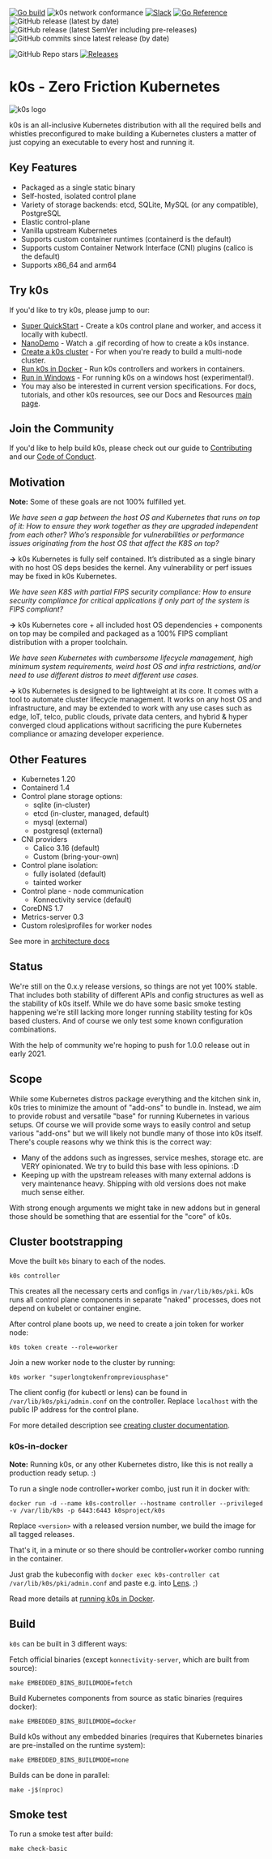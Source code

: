 [![Go build](https://github.com/k0sproject/k0s/actions/workflows/go.yml/badge.svg?branch=main)](https://github.com/k0sproject/k0s/actions/workflows/go.yml?query=branch%3Amain)
![k0s network conformance](https://github.com/k0sproject/k0s/workflows/k0s%20Check%20Network/badge.svg)
[![Slack](https://img.shields.io/badge/join%20slack-%23k0s-4A154B.svg)](https://join.slack.com/t/k8slens/shared_invite/enQtOTc5NjAyNjYyOTk4LWU1NDQ0ZGFkOWJkNTRhYTc2YjVmZDdkM2FkNGM5MjhiYTRhMDU2NDQ1MzIyMDA4ZGZlNmExOTc0N2JmY2M3ZGI)
[![Go Reference](https://img.shields.io/badge/code%20reference-go.dev-bc42f5.svg)](https://pkg.go.dev/github.com/k0sproject/k0s)
![GitHub release (latest by date)](https://img.shields.io/github/v/release/k0sproject/k0s?label=latest%20stable) ![GitHub release (latest SemVer including pre-releases)](https://img.shields.io/github/v/release/k0sproject/k0s?include_prereleases&label=latest-release%20%28including+pre-release%29) ![GitHub commits since latest release (by date)](https://img.shields.io/github/commits-since/k0sproject/k0s/latest) 

![GitHub Repo stars](https://img.shields.io/github/stars/k0sproject/k0s?color=blueviolet&label=Stargazers) [![Releases](https://img.shields.io/github/downloads/k0sproject/k0s/total.svg)](https://github.com/k0sproject/k0s/tags?label=Downloads)


# k0s - Zero Friction Kubernetes

![k0s logo](docs/img/k0s-logo-full-color.svg)

k0s is an all-inclusive Kubernetes distribution with all the required bells and whistles preconfigured to make building a Kubernetes clusters a matter of just copying an executable to every host and running it.

## Key Features

- Packaged as a single static binary
- Self-hosted, isolated control plane
- Variety of storage backends: etcd, SQLite, MySQL (or any compatible), PostgreSQL
- Elastic control-plane
- Vanilla upstream Kubernetes
- Supports custom container runtimes (containerd is the default)
- Supports custom Container Network Interface (CNI) plugins (calico is the default)
- Supports x86_64 and arm64

## Try k0s

If you'd like to try k0s, please jump to our:

- [Super QuickStart](https://docs.k0sproject.io/latest/k0s-single-node/) - Create a k0s control plane and worker, and access it locally with kubectl.
- [NanoDemo](https://docs.k0sproject.io/latest/#demo) - Watch a .gif recording of how to create a k0s instance.
- [Create a k0s cluster](https://docs.k0sproject.io/latest/install/) - For when you're ready to build a multi-node cluster.
- [Run k0s in Docker](https://docs.k0sproject.io/latest/k0s-in-docker/) - Run k0s controllers and workers in containers.
- [Run in Windows](https://docs.k0sproject.io/latest/experimental-windows/) - For running k0s on a windows host (experimental!).
- You may also be interested in current version specifications. For docs, tutorials, and other k0s resources, see our Docs and Resources [main page](https://docs.k0sproject.io).

## Join the Community
If you'd like to help build k0s, please check out our guide to [Contributing](https://docs.k0sproject.io/latest/contributors/overview/) and our [Code of Conduct](https://docs.k0sproject.io/latest/contributors/CODE_OF_CONDUCT/).

## Motivation

**Note:** Some of these goals are not 100% fulfilled yet.

_We have seen a gap between the host OS and Kubernetes that runs on top of it: How to ensure they work together as they are upgraded independent from each other? Who’s  responsible for vulnerabilities or performance issues originating from the host OS that affect the K8S on top?_

**&rarr;** k0s Kubernetes is fully self contained. It’s distributed as a single binary with no host OS deps besides the kernel. Any vulnerability or perf issues may be fixed in k0s Kubernetes.

_We have seen K8S with partial FIPS security compliance: How to ensure security compliance for critical applications if only part of the system is FIPS compliant?_

**&rarr;** k0s Kubernetes core + all included host OS dependencies + components on top may be compiled and packaged as a 100% FIPS compliant distribution with a proper toolchain.

_We have seen Kubernetes with cumbersome lifecycle management, high minimum system requirements, weird host OS and infra restrictions, and/or need to use different distros to meet different use cases._

**&rarr;** k0s Kubernetes is designed to be lightweight at its core. It comes with a tool to automate cluster lifecycle management. It works on any host OS and infrastructure, and may be extended to work with any use cases such as edge, IoT, telco, public clouds, private data centers, and hybrid & hyper converged cloud applications without sacrificing the pure Kubernetes compliance or amazing developer experience.



## Other Features

- Kubernetes 1.20
- Containerd 1.4
- Control plane storage options:
  - sqlite (in-cluster)
  - etcd (in-cluster, managed, default)
  - mysql (external)
  - postgresql (external)
- CNI providers
  - Calico 3.16 (default)
  - Custom (bring-your-own)
- Control plane isolation:
  - fully isolated (default)
  - tainted worker
- Control plane - node communication
  - Konnectivity service (default)
- CoreDNS 1.7
- Metrics-server 0.3
- Custom roles\profiles for worker nodes

See more in [architecture docs](docs/architecture.md)

## Status

We're still on the 0.x.y release versions, so things are not yet 100% stable. That includes both stability of different APIs and config structures as well as the stability of k0s itself. While we do have some basic smoke testing happening we're still lacking more longer running stability testing for k0s based clusters. And of course we only test some known configuration combinations.

With the help of community we're hoping to push for 1.0.0 release out in early 2021.

## Scope

While some Kubernetes distros package everything and the kitchen sink in, k0s tries to minimize the amount of "add-ons" to bundle in. Instead, we aim to provide robust and versatile "base" for running Kubernetes in various setups. Of course we will provide some ways to easily control and setup various "add-ons" but we will likely not bundle many of those into k0s itself. There's couple reasons why we think this is the correct way:
- Many of the addons such as ingresses, service meshes, storage etc. are VERY opinionated. We try to build this base with less opinions. :D
- Keeping up with the upstream releases with many external addons is very maintenance heavy. Shipping with old versions does not make much sense either.

With strong enough arguments we might take in new addons but in general those should be something that are essential for the "core" of k0s.

## Cluster bootstrapping

Move the built `k0s` binary to each of the nodes.

```
k0s controller
```

This creates all the necessary certs and configs in `/var/lib/k0s/pki`. k0s runs all control plane components in separate "naked" processes, does not depend on kubelet or container engine.

After control plane boots up, we need to create a join token for worker node:

```
k0s token create --role=worker
```

Join a new worker node to the cluster by running:
```
k0s worker "superlongtokenfrompreviousphase"
```

The client config (for kubectl or lens) can be found in `/var/lib/k0s/pki/admin.conf` on the controller. Replace `localhost` with the public IP address for the control plane.

For more detailed description see [creating cluster documentation](docs/create-cluster.md).

### k0s-in-docker

**Note:** Running k0s, or any other Kubernetes distro, like this is not really a production ready setup. :)

To run a single node controller+worker combo, just run it in docker with:
```
docker run -d --name k0s-controller --hostname controller --privileged -v /var/lib/k0s -p 6443:6443 k0sproject/k0s
```

Replace `<version>` with a released version number, we build the image for all tagged releases.

That's it, in a minute or so there should be controller+worker combo running in the container.

Just grab the kubeconfig with `docker exec k0s-controller cat /var/lib/k0s/pki/admin.conf` and paste e.g. into [Lens](https://k8slens.dev/). ;)

Read more details at [running k0s in Docker](docs/k0s-in-docker.md).

## Build

`k0s` can be built in 3 different ways:

Fetch official binaries (except `konnectivity-server`, which are built from source):
```
make EMBEDDED_BINS_BUILDMODE=fetch
```

Build Kubernetes components from source as static binaries (requires docker):
```
make EMBEDDED_BINS_BUILDMODE=docker
```

Build k0s without any embedded binaries (requires that Kubernetes
binaries are pre-installed on the runtime system):
```
make EMBEDDED_BINS_BUILDMODE=none
```

Builds can be done in parallel:
```
make -j$(nproc)
```

## Smoke test

To run a smoke test after build:
```
make check-basic
```

